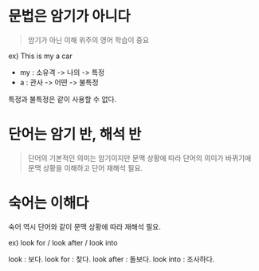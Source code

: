 # 문법은 암기가 아니다

> 암기가 아닌 이해 위주의 영어 학습이 중요

ex) This is my a car
- my : 소유격 -> 나의 -> 특정
- a : 관사 -> 어떤 -> 불특정

특정과 불특정은 같이 사용할 수 없다.

# 단어는 암기 반, 해석 반

> 단어의 기본적인 의미는 암기이지만 문맥 상황에 따라 단어의 의미가 바뀌기에 문맥 상황을 이해하고 단어 재해석 필요.

# 숙어는 이해다

숙어 역시 단어와 같이 문맥 상황에 따라 재해석 필요.

ex) look for / look after / look into

look : 보다.
look for : 찾다.
look after : 돌보다.
look into : 조사하다.